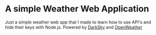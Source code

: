 # A simple Weather Web Application
Just a simple weather web app that I made to learn how to use API's and hide their keys with Node.js.
Powered by [DarkSky](https://darksky.net/ "DarkSky's Homepage") and [OpenWeather](https://openweathermap.org/ "OpenWeather's Homepage")